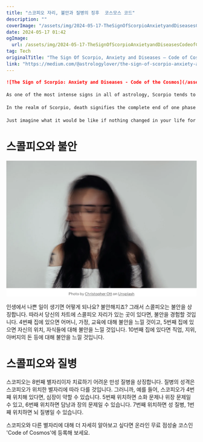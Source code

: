 ```yaml
---
title: "스코피오 자리, 불안과 질병의 징후  코스모스 코드"
description: ""
coverImage: "/assets/img/2024-05-17-TheSignOfScorpioAnxietyandDiseasesCodeofCosmos_0.png"
date: 2024-05-17 01:42
ogImage: 
  url: /assets/img/2024-05-17-TheSignOfScorpioAnxietyandDiseasesCodeofCosmos_0.png
tag: Tech
originalTitle: "The Sign Of Scorpio, Anxiety and Diseases — Code of Cosmos"
link: "https://medium.com/@astrologylover/the-sign-of-scorpio-anxiety-and-diseases-code-of-cosmos-48c494fdbc49"
---
```



```markdown
![The Sign of Scorpio: Anxiety and Diseases - Code of the Cosmos](/assets/img/2024-05-17-TheSignOfScorpioAnxietyandDiseasesCodeofCosmos_0.png)

As one of the most intense signs in all of astrology, Scorpio tends to be somewhat unpopular. When dealing with Scorpio energy, the results often feel like a profound transformation, akin to a metaphorical death. Many individuals with strong Scorpio influences in their charts express feeling as if they have experienced multiple deaths and rebirths within a single lifetime.

In the realm of Scorpio, death signifies the complete end of one phase of life and the beginning of another. This is why Scorpio is often associated with deep transformations. After all, one must undergo some form of death in order to be reborn. Therefore, the energy of Scorpio brings opportunities for new adventures and growth in life.

Just imagine what it would be like if nothing changed in your life for the next 10 years—no improvements in finances, relationships, or friendships. Would you feel stuck in a repetitive cycle? During such stagnant times, the powerful energy of Scorpio can help break through obstacles and facilitate significant changes.
```

<div class="content-ad"></div>

# 스콜피오와 불안

![scorpio](/assets/img/2024-05-17-TheSignOfScorpioAnxietyandDiseasesCodeofCosmos_1.png)

인생에서 나쁜 일이 생기면 어떻게 되나요? 불안해지죠? 그래서 스콜피오는 불안을 상징합니다. 따라서 당신의 차트에 스콜피오 자리가 있는 곳이 있다면, 불안을 경험할 것입니다. 4번째 집에 있으면 어머니, 가정, 교육에 대해 불안을 느낄 것이고, 5번째 집에 있으면 자신의 위치, 자식들에 대해 불안을 느낄 것입니다. 10번째 집에 있다면 직업, 지위, 아버지의 돈 등에 대해 불안을 느낄 것입니다. 

# 스콜피오와 질병

<div class="content-ad"></div>

스코피오는 8번째 별자리이자 치료하기 어려운 만성 질병을 상징합니다. 질병의 성격은 스코피오가 위치한 별자리에 따라 다를 것입니다. 그러니까, 예를 들어, 스코피오가 4번째 위치해 있다면, 심장이 약할 수 있습니다. 5번째 위치하면 소화 문제나 위장 문제일 수 있고, 6번째 위치하면 담낭과 장의 문제일 수 있습니다. 7번째 위치하면 성 질병, 1번째 위치하면 뇌 질병일 수 있습니다. 

스코피오와 다른 별자리에 대해 더 자세히 알아보고 싶다면 온라인 무료 점성술 코스인 'Code of Cosmos'에 등록해 보세요.